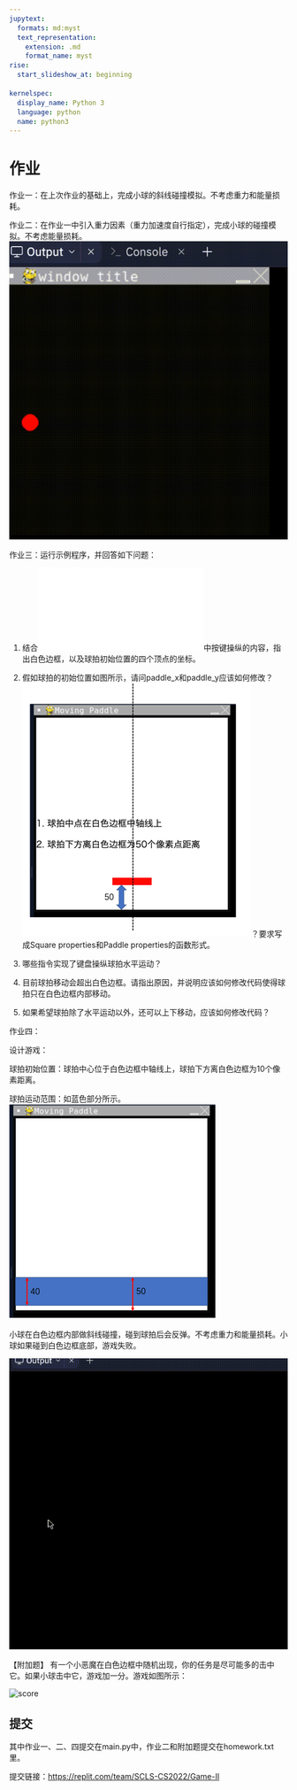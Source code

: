```yaml
---
jupytext:
  formats: md:myst
  text_representation:
    extension: .md
    format_name: myst
rise:
  start_slideshow_at: beginning

kernelspec:
  display_name: Python 3
  language: python
  name: python3
---
```


# 作业 #

作业一：在上次作业的基础上，完成小球的斜线碰撞模拟。不考虑重力和能量损耗。

作业二：在作业一中引入重力因素（重力加速度自行指定），完成小球的碰撞模拟。不考虑能量损耗。
![gravity](gravity.gif)

作业三：运行示例程序，并回答如下问题：

1. 结合![move](move.md)中按键操纵的内容，指出白色边框，以及球拍初始位置的四个顶点的坐标。

2. 假如球拍的初始位置如图所示，请问paddle_x和paddle_y应该如何修改？![paddle_pos](paddle_pos.png)？要求写成Square properties和Paddle properties的函数形式。

3. 哪些指令实现了键盘操纵球拍水平运动？

4. 目前球拍移动会超出白色边框。请指出原因，并说明应该如何修改代码使得球拍只在白色边框内部移动。

5. 如果希望球拍除了水平运动以外，还可以上下移动，应该如何修改代码？

作业四：

设计游戏：

球拍初始位置：球拍中心位于白色边框中轴线上，球拍下方离白色边框为10个像素距离。

球拍运动范围：如蓝色部分所示。![range](range.png)

小球在白色边框内部做斜线碰撞，碰到球拍后会反弹。不考虑重力和能量损耗。小球如果碰到白色边框底部，游戏失败。

![bounce](bounce.gif)

【附加题】
有一个小恶魔在白色边框中随机出现，你的任务是尽可能多的击中它。如果小球击中它，游戏加一分。游戏如图所示：

![score](score.gif)


## 提交 ##

其中作业一、二、四提交在main.py中，作业二和附加题提交在homework.txt里。

提交链接：https://replit.com/team/SCLS-CS2022/Game-II
